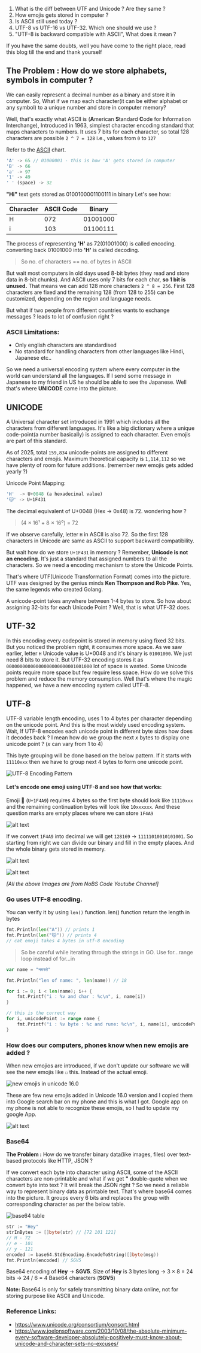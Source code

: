 <!-- ---
title: "ASCII vs Unicode vs UTF vs Base64: Demystifying Encodings"
description: "Understand charsets and encoding formats, how emojis are stored, what base64 means."
date: "Mar 28 2025"
--- -->

1. What is the diff between UTF and Unicode ? Are they same ?
2. How emojis gets stored in computer ?
3. Is ASCII still used today ?
4. UTF-8 vs UTF-16 vs UTF-32. Which one should we use ?
5. "UTF-8 is backward compatible with ASCII", What does it mean ?

If you have the same doubts, well you have come to the right place, read this blog till the end and thank yourself

## The Problem : How do we store alphabets, symbols in computer ?

We can easily represent a decimal number as a binary and store it in computer. So, What if we map each character(it can be either alphabet or any symbol) to a unique number and store in computer memory?

Well, that's exactly what ASCII is (**A**merican **S**tandard **C**ode for **I**nformation **I**nterchange), Introduced in 1963, simplest character encoding standard that maps characters to numbers. It uses 7 bits for each character, so total 128 characters are possible `2 ^ 7 = 128` i.e., values from `0` to `127`

Refer to the [ASCII](https://www.cs.cmu.edu/~pattis/15-1XX/common/handouts/ascii.html) chart.

```rust
'A' -> 65 // 01000001 - this is how 'A' gets stored in computer
'B' -> 66
'a' -> 97
'1' -> 49
' ' (space) -> 32
```

**"Hi"** text gets stored as 0100100001100111 in binary Let's see how:

| Character | ASCII Code | Binary   |
| --------- | ---------- | -------- |
| H         | 072        | 01001000 |
| i         | 103        | 01100111 |

The process of representing **'H'** as 72(01001000) is called encoding. converting back 01001000 into **'H'** is called decoding.

> So no. of characters == no. of bytes in ASCII

But wait most computers in old days used 8-bit bytes (they read and store data in 8-bit chunks). And ASCII uses only 7 bits for each char, **so 1 bit is unused.** That means we can add 128 more characters `2 ^ 8 = 256`. First 128 characters are fixed and the remaining 128 (from 128 to 255) can be customized, depending on the region and language needs.

But what if two people from different countries wants to exchange messages ? leads to lot of confusion right ?

### ASCII Limitations:

- Only english characters are standardised
- No standard for handling characters from other languages like Hindi, Japanese etc..

So we need a universal encoding system where every computer in the world can understand all the languages. If I send some message in Japanese to my friend in US he should be able to see the Japanese. Well that's where **UNICODE** came into the picture.

## UNICODE

A Universal character set introduced in 1991 which includes all the characters from different languages. It's like a big dictionary where a unique code-point(a number basically) is assigned to each character. Even emojis are part of this standard.

As of 2025, total `159,834` unicode-points are assigned to different characters and emojis. Maximum theoretical capacity is `1,114,112` so we have plenty of room for future additions. (remember new emojis gets added yearly ?)

Unicode Point Mapping:

```rust
'H'  -> U+0048 (a hexadecimal value)
'🐱' -> U+1F431
```

The decimal equivalent of U+0048 (Hex -> 0x48) is 72. wondering how ?

> (4 × 16¹ + 8 × 16⁰) = 72

If we observe carefully, letter `H` in ASCII is also 72. So the first 128 characters in Unicode are same as ASCII to support backward compatibility.

But wait how do we store `U+1F431` in memory ? Remember, **Unicode is not an encoding.** It's just a standard that assigned numbers to all the characters. So we need a encoding mechanism to store the Unicode Points.

That's where UTF(Unicode Transformation Format) comes into the picture. UTF was designed by the genius minds **Ken Thompson and Rob Pike**. Yes, the same legends who created Golang.

A unicode-point takes anywhere between 1-4 bytes to store. So how about assigning 32-bits for each Unicode Point ? Well, that is what UTF-32 does.

## UTF-32

In this encoding every codepoint is stored in memory using fixed 32 bits. But you noticed the problem right, it consumes more space. As we saw earlier, letter `H` Unicode value is U+0048 and it's binary is `01001000`. We just need 8 bits to store it. But UTF-32 encoding stores it as `00000000000000000000000001001000` lot of space is wasted. Some Unicode points require more space but few require less space. How do we solve this problem and reduce the memory consumption. Well that's where the magic happened, we have a new encoding system called UTF-8.

## UTF-8

UTF-8 variable length encoding, uses 1 to 4 bytes per character depending on the unicode point. And this is the most widely used encoding system. Wait, If UTF-8 encodes each unicode point in different byte sizes how does it decodes back ? I mean how do we group the next _x_ bytes to display one unicode point ? (_x_ can vary from 1 to 4)

This byte grouping will be done based on the below pattern. If it starts with `11110xxx` then we have to group next 4 bytes to form one unicode point.

![UTF-8 Encoding Pattern](/blogs/images/utf-8.png)

#### Let's encode one emoji using UTF-8 and see how that works:

Emoji 💩 (`U+1F4A9`) requires 4 bytes so the first byte should look like `11110xxx` and the remaining continuation bytes will look like `10xxxxxx`. And these question marks are empty places where we can store `1F4A9`

![alt text](/blogs/images/emoji-unicode.png)

If we convert `1F4A9` into decimal we will get `128169` -> `11111010010101001`.
So starting from right we can divide our binary and fill in the empty places. And the whole binary gets stored in memory.

![alt text](/blogs/images/utf-8-pattern.png)

![alt text](/blogs/images/utf-8-final.png)

_[All the above Images are from NoBS Code Youtube Channel]_

### Go uses UTF-8 encoding.

You can verify it by using `len()` function. len() function return the length in bytes

```go
fmt.Println(len("A")) // prints 1
fmt.Println(len("🐱")) // prints 4
// cat emoji takes 4 bytes in utf-8 encoding
```

> So be careful while iterating through the strings in GO. Use for...range loop instead of for...in

```go
var name = "नमस्ते"

fmt.Println("len of name: ", len(name)) // 18

for i := 0; i < len(name); i++ {
	fmt.Printf("i : %v and char : %c\n", i, name[i])
}

// this is the correct way
for i, unicodePoint := range name {
	fmt.Printf("i : %v byte : %c and rune: %c\n", i, name[i], unicodePoint)
}
```

### How does our computers, phones know when new emojis are added ?

When new emojios are introduced, if we don't update our software we will see the new emojis like `☐` this. Instead of the actual emoji.

![new emojis in unicode 16.0](/blogs/images/new-emojis.png)

These are few new emojis added in Unicode 16.0 version and I copied them into Google search bar on my phone and this is what I got. Google app on my phone is not able to recognize these emojis, so I had to update my google App.

![alt text](/blogs/images/emoji-search.png)

### Base64

**The Problem :** How do we transfer binary data(like images, files) over text-based protocols like HTTP, JSON ?

If we convert each byte into character using ASCII, some of the ASCII characters are non-printable and what if we get **"** double-quote when we convert byte into text ? It will break the JSON right ? So we need a reliable way to represent binary data as printable text. That's where base64 comes into the picture. It groups every 6 bits and replaces the group with corresponding character as per the below table.

![base64 table](/blogs/images/base64-table.png)

```go
str := "Hey"
strInBytes := []byte(str) // [72 101 121]
// H - 72
// e - 101
// y - 121
encoded := base64.StdEncoding.EncodeToString([]byte(msg))
fmt.Println(encoded) // SGV5
```

Base64 encoding of **Hey** -> **SGV5**. Size of **Hey** is 3 bytes long → 3 × 8 = 24 bits → 24 / 6 = 4 Base64 characters (**SGV5**)

**Note:** Base64 is only for safely transmitting binary data online, not for storing purpose like ASCII and Unicode.

### Reference Links:

- https://www.unicode.org/consortium/consort.html
- https://www.joelonsoftware.com/2003/10/08/the-absolute-minimum-every-software-developer-absolutely-positively-must-know-about-unicode-and-character-sets-no-excuses/
